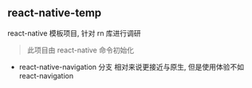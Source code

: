 ## react-native-temp

react-native 模板项目, 针对 rn 库进行调研

> 此项目由 react-native 命令初始化


- react-native-navigation 分支
    相对来说更接近与原生, 但是使用体验不如 react-navigation

